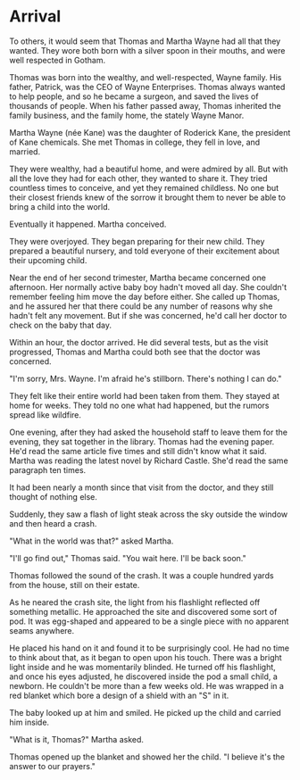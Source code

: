 # Arrival

To others, it would seem that Thomas and Martha Wayne had all that they
wanted. They wore both born with a silver spoon in their mouths, and were well
respected in Gotham.

Thomas was born into the wealthy, and well-respected, Wayne family. His father,
Patrick, was the CEO of Wayne Enterprises. Thomas always wanted to help people,
and so he became a surgeon, and saved the lives of thousands of people. When his father
passed away, Thomas inherited the family business, and the family home, the
stately Wayne Manor.

Martha Wayne (née Kane) was the daughter of Roderick Kane, the president of Kane
chemicals. She met Thomas in college, they fell in love, and married.

They were wealthy, had a beautiful home, and were admired by all. But with all
the love they had for each other, they wanted to share it. They tried countless
times to conceive, and yet they remained childless. No one but their closest
friends knew of the sorrow it brought them to never be able to bring a child
into the world.

Eventually it happened. Martha conceived. 

They were overjoyed. They began preparing for their new child. They
prepared a beautiful nursery, and told everyone of their excitement about their
upcoming child.

Near the end of her second trimester, Martha became concerned one afternoon. Her
normally active baby boy hadn't moved all day. She couldn't remember feeling him
move the day before either. She called up Thomas, and he assured her that there
could be any number of reasons why she hadn't felt any movement. But if
she was concerned, he'd call her doctor to check on the baby that day.

Within an hour, the doctor arrived. He did several tests, but as the visit
progressed, Thomas and Martha could both see that the doctor was concerned.

"I'm sorry, Mrs. Wayne. I'm afraid he's stillborn. There's nothing I can do."

They felt like their entire world had been taken from them. They stayed at home
for weeks. They told no one what had happened, but the rumors spread like
wildfire.

One evening, after they had asked the household staff to leave them for the
evening, they sat together in the library. Thomas had the evening paper. He'd
read the same article five times and still didn't know what it said. Martha
was reading the latest novel by Richard Castle. She'd read the same paragraph
ten times.

It had been nearly a month since that visit from the doctor, and they still
thought of nothing else.

Suddenly, they saw a flash of light steak across the sky outside the window and
then heard a crash.

"What in the world was that?" asked Martha.

"I'll go find out," Thomas said. "You wait here. I'll be back soon."

Thomas followed the sound of the crash. It was a couple hundred yards from the
house, still on their estate.

As he neared the crash site, the light from his flashlight reflected off
something metallic. He approached the site and discovered some sort of pod. It
was egg-shaped and appeared to be a single piece with no apparent seams
anywhere.

He placed his hand on it and found it to be surprisingly cool. He had no time to
think about that, as it began to open upon his touch. There was a bright light
inside and he was momentarily blinded. He turned off his flashlight, and once
his eyes adjusted, he discovered inside the pod a small child, a newborn. He
couldn't be more than a few weeks old. He was wrapped in a red blanket which
bore a design of a shield with an "S" in it.

The baby looked up at him and smiled. He picked up the child and carried him
inside.

"What is it, Thomas?" Martha asked.

Thomas opened up the blanket and showed her the child. "I believe it's the
answer to our prayers."
